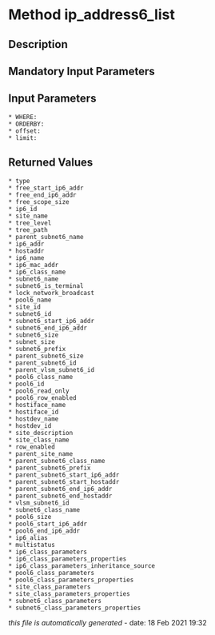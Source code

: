 # Method ip_address6_list

## Description
	

## Mandatory Input Parameters

## Input Parameters
	* WHERE:
	* ORDERBY:
	* offset:
	* limit:

## Returned Values
	* type
	* free_start_ip6_addr
	* free_end_ip6_addr
	* free_scope_size
	* ip6_id
	* site_name
	* tree_level
	* tree_path
	* parent_subnet6_name
	* ip6_addr
	* hostaddr
	* ip6_name
	* ip6_mac_addr
	* ip6_class_name
	* subnet6_name
	* subnet6_is_terminal
	* lock_network_broadcast
	* pool6_name
	* site_id
	* subnet6_id
	* subnet6_start_ip6_addr
	* subnet6_end_ip6_addr
	* subnet6_size
	* subnet_size
	* subnet6_prefix
	* parent_subnet6_size
	* parent_subnet6_id
	* parent_vlsm_subnet6_id
	* pool6_class_name
	* pool6_id
	* pool6_read_only
	* pool6_row_enabled
	* hostiface_name
	* hostiface_id
	* hostdev_name
	* hostdev_id
	* site_description
	* site_class_name
	* row_enabled
	* parent_site_name
	* parent_subnet6_class_name
	* parent_subnet6_prefix
	* parent_subnet6_start_ip6_addr
	* parent_subnet6_start_hostaddr
	* parent_subnet6_end_ip6_addr
	* parent_subnet6_end_hostaddr
	* vlsm_subnet6_id
	* subnet6_class_name
	* pool6_size
	* pool6_start_ip6_addr
	* pool6_end_ip6_addr
	* ip6_alias
	* multistatus
	* ip6_class_parameters
	* ip6_class_parameters_properties
	* ip6_class_parameters_inheritance_source
	* pool6_class_parameters
	* pool6_class_parameters_properties
	* site_class_parameters
	* site_class_parameters_properties
	* subnet6_class_parameters
	* subnet6_class_parameters_properties


*this file is automatically generated* - date: 18 Feb 2021 19:32